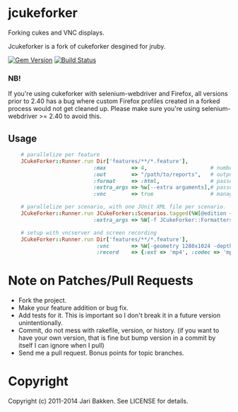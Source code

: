 # jcukeforker

Forking cukes and VNC displays.

Jcukeforker is a fork of cukeforker desgined for jruby.

[![Gem Version](https://badge.fury.io/rb/jcukeforker.svg)](http://badge.fury.io/rb/jcukeforker)
[![Build Status](https://secure.travis-ci.org/jesg/jcukeforker.png)](http://travis-ci.org/jesg/jcukeforker)

### NB!

If you're using cukeforker with selenium-webdriver and Firefox, all versions prior to 2.40 has a bug where custom
Firefox profiles created in a forked process would not get cleaned up. Please make sure you're using selenium-webdriver >= 2.40
to avoid this.

## Usage


```ruby
    # parallelize per feature
    JCukeForker::Runner.run Dir['features/**/*.feature'],
                           :max        => 4,                    # number of workers
                           :out        => "/path/to/reports",   # output path
                           :format     => :html,                # passed to `cucumber --format`,
                           :extra_args => %w[--extra arguments],# passed to cucumber,
                           :vnc        => true                  # manage a pool of VNC displays, assign one per worker.

    # parallelize per scenario, with one JUnit XML file per scenario.
    JCukeForker::Runner.run JCukeForker::Scenarios.tagged(%W[@edition ~@wip])
                           :extra_args => %W[-f JCukeForker::Formatters::JunitScenarioFormatter --out results/junit]

    # setup with vncserver and screen recording
    JCukeForker::Runner.run Dir['features/**/*.feature'],
                            :vnc       => %W[-geometry 1280x1024 -depth 24 -dpi 96],
                            :record    => {:ext => 'mp4', :codec => 'mpeg4', :frame_size => '1280x1024', :frame_rate => '5'}
```

Note on Patches/Pull Requests
=============================

* Fork the project.
* Make your feature addition or bug fix.
* Add tests for it. This is important so I don't break it in a
  future version unintentionally.
* Commit, do not mess with rakefile, version, or history.
  (if you want to have your own version, that is fine but bump version in a commit by itself I can ignore when I pull)
* Send me a pull request. Bonus points for topic branches.

Copyright
=========

Copyright (c) 2011-2014 Jari Bakken. See LICENSE for details.
